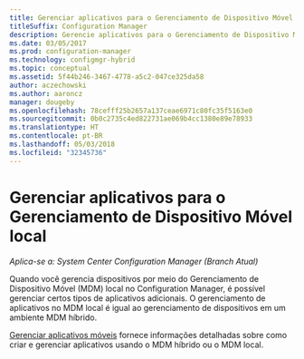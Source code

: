 ```yaml
---
title: Gerenciar aplicativos para o Gerenciamento de Dispositivo Móvel local
titleSuffix: Configuration Manager
description: Gerencie aplicativos para o Gerenciamento de Dispositivo Móvel local.
ms.date: 03/05/2017
ms.prod: configuration-manager
ms.technology: configmgr-hybrid
ms.topic: conceptual
ms.assetid: 5f44b246-3467-4778-a5c2-047ce325da58
author: aczechowski
ms.author: aaroncz
manager: dougeby
ms.openlocfilehash: 78cefff25b2657a137ceae6971c80fc35f5163e0
ms.sourcegitcommit: 0b0c2735c4ed822731ae069b4cc1380e89e78933
ms.translationtype: HT
ms.contentlocale: pt-BR
ms.lasthandoff: 05/03/2018
ms.locfileid: "32345736"
---
```

# <a name="manage-applications-for-on-premises-mobile-device-management"></a>Gerenciar aplicativos para o Gerenciamento de Dispositivo Móvel local

*Aplica-se a: System Center Configuration Manager (Branch Atual)*

Quando você gerencia dispositivos por meio do Gerenciamento de Dispositivo Móvel (MDM) local no Configuration Manager, é possível gerenciar certos tipos de aplicativos adicionais. O gerenciamento de aplicativos no MDM local é igual ao gerenciamento de dispositivos em um ambiente MDM híbrido.

[Gerenciar aplicativos móveis](management-tasks-applications.md) fornece informações detalhadas sobre como criar e gerenciar aplicativos usando o MDM híbrido ou o MDM local.
